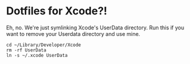 # Dotfiles for Xcode?!

Eh, no. We're just symlinking Xcode's UserData directory. Run this if you want to remove your Userdata directory and use mine.

    cd ~/Library/Developer/Xcode
    rm -rf UserData
    ln -s ~/.xcode UserData
